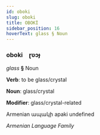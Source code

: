 ```yaml
---
id: oboki
slug: oboki
title: OBOKİ
sidebar_position: 16
hoverText: glass § Noun
---
```


### oboki&emsp;<span kind="abugida">ɽʋɔɟ</span>

*glass* **§** Noun

**Verb**: to be glass/crystal

**Noun**: glass/crystal

**Modifier**: glass/crystal-related

Armenian ապակի apaki undefined

*Armenian Language Family*
